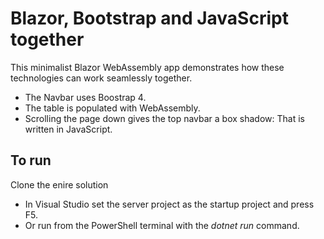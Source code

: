 # Blazor, Bootstrap and JavaScript together

This minimalist Blazor WebAssembly app demonstrates how these technologies can work seamlessly together.

- The Navbar uses Boostrap 4.
- The table is populated with WebAssembly.
- Scrolling the page down gives the top navbar a box shadow: That is written in JavaScript.

## To run
Clone the enire solution
- In Visual Studio set the server project as the startup project and press F5.
- Or run from the PowerShell terminal with the *dotnet run* command.

